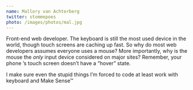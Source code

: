 ```yaml
---
name: Mallory van Achterberg
twitter: stommepoes 
photo: /images/photos/mal.jpg
---
```


Front-end web developer. The keyboard is still the most used device in the
world, though touch screens are caching up fast. So why do most web developers
assumes everyone uses a mouse? More importantly, why is the mouse the *only*
input device considered on major sites? Remember, your phone &#8217;s touch
screen doesn&#8217;t have a &#8220;hover&#8221; state.

I make sure even the stupid things I&#8217;m forced to code at least work with
keyboard and Make Sense&#8482;

